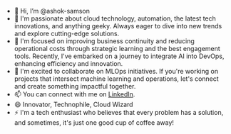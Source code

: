 - 👋 Hi, I’m @ashok-samson
- 👀 I'm passionate about cloud technology, automation, the latest tech innovations, and anything geeky. Always eager to dive into new trends and explore cutting-edge solutions.
- 🌱 I'm focused on improving business continuity and reducing operational costs through strategic learning and the best engagement tools. Recently, I've embarked on a journey to integrate AI into DevOps, enhancing efficiency and innovation.
- 💞️ I'm excited to collaborate on MLOps initiatives. If you're working on projects that intersect machine learning and operations, let's connect and create something impactful together.
- 📫 You can connect with me on [LinkedIn](https://www.linkedin.com/in/ashok-samson/).
- 😄 Innovator, Technophile, Cloud Wizard
- ⚡ I'm a tech enthusiast who believes that every problem has a solution, and sometimes, it's just one good cup of coffee away!

<!---
ashok-samson/ashok-samson is a ✨ special ✨ repository because its `README.md` (this file) appears on your GitHub profile.
You can click the Preview link to take a look at your changes.
--->
